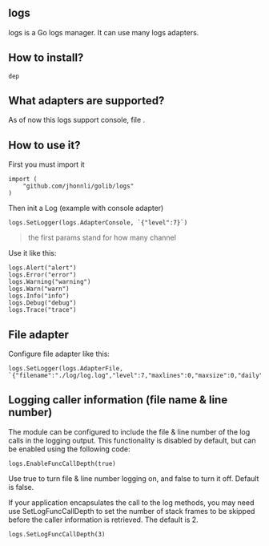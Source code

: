 ## logs
logs is a Go logs manager. It can use many logs adapters.


## How to install?

	dep


## What adapters are supported?

As of now this logs support console, file .


## How to use it?

First you must import it

```golang
import (
	"github.com/jhonnli/golib/logs"
)
```

Then init a Log (example with console adapter)

```golang
logs.SetLogger(logs.AdapterConsole, `{"level":7}`)
```

> the first params stand for how many channel

Use it like this:

```golang
logs.Alert("alert")
logs.Error("error")
logs.Warning("warning")
logs.Warn("warn")
logs.Info("info")
logs.Debug("debug")
logs.Trace("trace")
```

## File adapter

Configure file adapter like this:

```golang
logs.SetLogger(logs.AdapterFile, `{"filename":"./log/log.log","level":7,"maxlines":0,"maxsize":0,"daily":true,"maxdays":100}`)
```

## Logging caller information (file name & line number)

The module can be configured to include the file & line number of the log calls in the logging output. This functionality is disabled by default, but can be enabled using the following code:
```golang
logs.EnableFuncCallDepth(true)
```
Use true to turn file & line number logging on, and false to turn it off. Default is false.

If your application encapsulates the call to the log methods, you may need use SetLogFuncCallDepth to set the number of stack frames to be skipped before the caller information is retrieved. The default is 2.
```golang
logs.SetLogFuncCallDepth(3)
```


